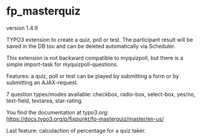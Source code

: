 # fp_masterquiz

version 1.4.9

TYPO3 extension to create a quiz, poll or test. The participant result will be saved in the DB too and can be deleted automatically via Scheduler.

This extension is not backward compatible to myquizpoll, but there is a simple import-task for myquizpoll-questions.

Features: a quiz, poll or test can be played by submitting a form or by submitting an AJAX-request.

7 question types/modes available: checkbox, radio-box, select-box, yes/no, text-field, textarea, star-rating.

You find the documentation at typo3.org: https://docs.typo3.org/p/fixpunkt/fp-masterquiz/master/en-us/

Last feature: calculaction of percentage for a quiz taker.